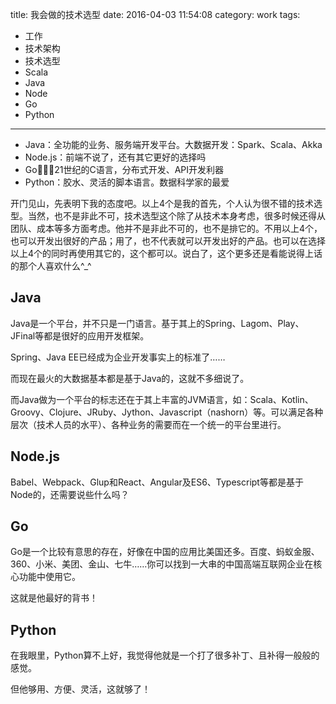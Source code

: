 title: 我会做的技术选型
date: 2016-04-03 11:54:08
category: work
tags:
- 工作
- 技术架构
- 技术选型
- Scala
- Java
- Node
- Go
- Python
---

- Java：全功能的业务、服务端开发平台。大数据开发：Spark、Scala、Akka
- Node.js：前端不说了，还有其它更好的选择吗
- Go：21世纪的C语言，分布式开发、API开发利器
- Python：胶水、灵活的脚本语言。数据科学家的最爱

开门见山，先表明下我的态度吧。以上4个是我的首先，个人认为很不错的技术选型。当然，也不是非此不可，技术选型这个除了从技术本身考虑，很多时候还得从团队、成本等多方面考虑。他并不是非此不可的，也不是排它的。不用以上4个，也可以开发出很好的产品；用了，也不代表就可以开发出好的产品。也可以在选择以上4个的同时再使用其它的，这个都可以。说白了，这个更多还是看能说得上话的那个人喜欢什么^_^

## Java

Java是一个平台，并不只是一门语言。基于其上的Spring、Lagom、Play、JFinal等都是很好的应用开发框架。

Spring、Java EE已经成为企业开发事实上的标准了……

而现在最火的大数据基本都是基于Java的，这就不多细说了。

而Java做为一个平台的标志还在于其上丰富的JVM语言，如：Scala、Kotlin、Groovy、Clojure、JRuby、Jython、Javascript（nashorn）等。可以满足各种层次（技术人员的水平）、各种业务的需要而在一个统一的平台里进行。

## Node.js

Babel、Webpack、Glup和React、Angular及ES6、Typescript等都是基于Node的，还需要说些什么吗？

## Go

Go是一个比较有意思的存在，好像在中国的应用比美国还多。百度、蚂蚁金服、360、小米、美团、金山、七牛……你可以找到一大串的中国高端互联网企业在核心功能中使用它。

这就是他最好的背书！

## Python

在我眼里，Python算不上好，我觉得他就是一个打了很多补丁、且补得一般般的感觉。

但他够用、方便、灵活，这就够了！